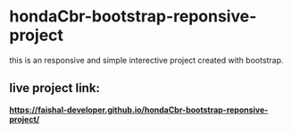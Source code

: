 # hondaCbr-bootstrap-reponsive-project
this is an responsive and simple interective project created with bootstrap.

## live project link: 
**https://faishal-developer.github.io/hondaCbr-bootstrap-reponsive-project/**
